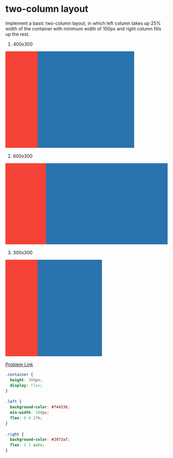 # two-column layout

Implement a basic two-column layout, in which left column takes up 25% width of the container with minimum width of 100px and right column fills up the rest.

1. 400x300

<img src="./assets/004-1.png" width="400">

2. 600x300

<img src="./assets/004-2.png" width="600">

3. 300x300

<img src="./assets/004-3.png" width="300">

[Problem Link](https://bigfrontend.dev/css/two-column-layout)

```css
.container {
  height: 300px;
  display: flex;
}

.left {
  background-color: #f44336;
  min-width: 100px;
  flex: 0 0 25%;
}

.right {
  background-color: #2973af;
  flex: 1 1 auto;
}
```
